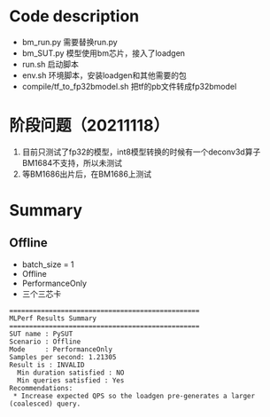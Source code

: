 
# Code description
- bm_run.py 需要替换run.py
- bm_SUT.py 模型使用bm芯片，接入了loadgen
- run.sh 启动脚本
- env.sh 环境脚本，安装loadgen和其他需要的包
- compile/tf_to_fp32bmodel.sh 把tf的pb文件转成fp32bmodel


# 阶段问题（20211118）
1. 目前只测试了fp32的模型，int8模型转换的时候有一个deconv3d算子BM1684不支持，所以未测试
2. 等BM1686出片后，在BM1686上测试


# Summary
## Offline
- batch_size = 1
- Offline
- PerformanceOnly
- 三个三芯卡

```
================================================
MLPerf Results Summary
================================================
SUT name : PySUT
Scenario : Offline
Mode     : PerformanceOnly
Samples per second: 1.21305
Result is : INVALID
  Min duration satisfied : NO
  Min queries satisfied : Yes
Recommendations:
 * Increase expected QPS so the loadgen pre-generates a larger (coalesced) query.
```
